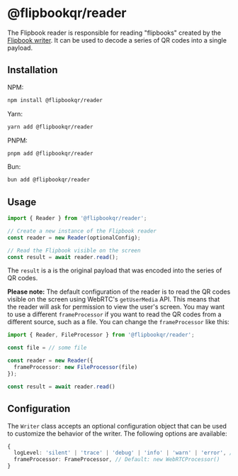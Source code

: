 # @flipbookqr/reader

The Flipbook reader is responsible for reading "flipbooks" created by the [Flipbook writer](../writer). It can be used to decode a series of QR codes into a single payload.

## Installation

NPM:

```bash
npm install @flipbookqr/reader
```

Yarn:

```bash
yarn add @flipbookqr/reader
```

PNPM:

```bash
pnpm add @flipbookqr/reader
```

Bun:

```bash
bun add @flipbookqr/reader
```

## Usage

```typescript
import { Reader } from '@flipbookqr/reader';

// Create a new instance of the Flipbook reader
const reader = new Reader(optionalConfig);

// Read the Flipbook visible on the screen
const result = await reader.read();
```

The `result` is a is the original payload that was encoded into the series of QR codes.

**Please note:** The default configuration of the reader is to read the QR codes visible on the screen using WebRTC's `getUserMedia` API. This means that the reader will ask for permission to view the user's screen. You may want to use a different `frameProcessor` if you want to read the QR codes from a different source, such as a file. You can change the `frameProcessor` like this:

```ts
import { Reader, FileProcessor } from '@flipbookqr/reader';

const file = // some file

const reader = new Reader({
  frameProcessor: new FileProcessor(file)
});

const result = await reader.read()
```

## Configuration

The `Writer` class accepts an optional configuration object that can be used to customize the behavior of the writer. The following options are available:

```typescript
{
  logLevel: 'silent' | 'trace' | 'debug' | 'info' | 'warn' | 'error', // Default: 'silent'
  frameProcessor: FrameProcessor, // Default: new WebRTCProcessor()
}
```
